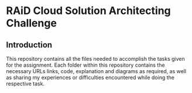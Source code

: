 # RAiD Cloud Solution Architecting Challenge

## Introduction

This repository contains all the files needed to accomplish the tasks given for the assignment.  Each folder within this repository contains the necessary URLs links, code, explanation and diagrams as required, as well as sharing my experiences or difficulties encountered while doing the respective task.
